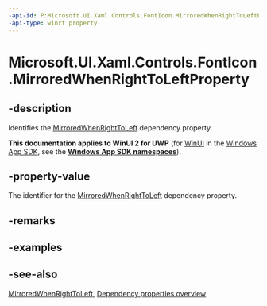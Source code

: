 ```yaml
---
-api-id: P:Microsoft.UI.Xaml.Controls.FontIcon.MirroredWhenRightToLeftProperty
-api-type: winrt property
---
```


<!-- Property syntax
public Windows.UI.Xaml.DependencyProperty MirroredWhenRightToLeftProperty { get; }
-->

# Microsoft.UI.Xaml.Controls.FontIcon.MirroredWhenRightToLeftProperty

## -description
Identifies the [MirroredWhenRightToLeft](fonticon_mirroredwhenrighttoleft.md) dependency property.

**This documentation applies to WinUI 2 for UWP** (for [WinUI](/windows/apps/winui/winui3/) in the [Windows App SDK](/windows/apps/windows-app-sdk/), see the **[Windows App SDK namespaces](/windows/windows-app-sdk/api/winrt/)**).

## -property-value
The identifier for the [MirroredWhenRightToLeft](fonticon_mirroredwhenrighttoleft.md) dependency property.

## -remarks

## -examples

## -see-also
[MirroredWhenRightToLeft](fonticon_mirroredwhenrighttoleft.md), [Dependency properties overview](/windows/uwp/xaml-platform/dependency-properties-overview)
